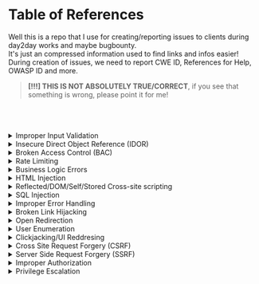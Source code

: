 # Table of References

Well this is a repo that I use for creating/reporting issues to clients during day2day works and maybe bugbounty.<br>
It's just an compressed information used to find links and infos easier!<br>
During creation of issues, we need to report CWE ID, References for Help, OWASP ID and more.<br>
> __[!!!] THIS IS NOT ABSOLUTELY TRUE/CORRECT__, if you see that something is wrong, please point it for me!
<br>
<br>
<br>

<!-- We start the references here, divided by issue types -->

<details>
  <summary>Improper Input Validation</summary>
  
    - Common Weakness Enumeration:
        CWE-20: Improper Input Validation

    - References:
        https://owasp.org/www-community/vulnerabilities/Improper_Data_Validation
        https://cheatsheetseries.owasp.org/cheatsheets/Input_Validation_Cheat_Sheet.html

    - OWASP Web Top 10:
        A05:Security Misconfiguration

    - OWASP API Top 10:
        API7:Security Misconfiguration
        
</details>

<details>
  <summary>Insecure Direct Object Reference (IDOR)</summary>
  
    - Common Weakness Enumeration:
        CWE-639: Authorization Bypass Through User-Controlled Key

    - References:
        https://portswigger.net/web-security/access-control/idor
        https://cheatsheetseries.owasp.org/cheatsheets/Insecure_Direct_Object_Reference_Prevention_Cheat_Sheet.html
        https://www.invicti.com/blog/web-security/insecure-direct-object-reference-vulnerabilities-idor/

    - OWASP Web Top 10:
        A01:Broken Access Control

    - OWASP API Top 10:
        API1:Broken Object Level Authorization
        
</details>

<details>
  <summary>Broken Access Control (BAC)</summary>
  
    - Common Weakness Enumeration:
        CWE-284: Improper Access Control

    - References:
        https://portswigger.net/web-security/access-contro
        https://owasp.org/Top10/A01_2021-Broken_Access_Control/
        https://www.eccouncil.org/cybersecurity-exchange/web-application-hacking/broken-access-control-vulnerability/

    - OWASP Web Top 10:
        A01:Broken Access Control

    - OWASP API Top 10:
        API5:Broken Function Level Authorization
        
</details>

<details>
  <summary>Rate Limiting</summary>
  
    - Common Weakness Enumeration:
        CWE-770: Allocation of Resources Without Limits or Throttling

    - References:
        https://www.cloudflare.com/learning/bots/what-is-rate-limiting/
        https://kb.intigriti.com/en/articles/5678905-understanding-rate-limiting
        https://apisecurity.io/encyclopedia/content/owasp/api4-lack-of-resources-and-rate-limiting.htm
        https://www.akana.com/blog/rate-limiting

    - OWASP Web Top 10:
        A05:Security Misconfiguration

    - OWASP API Top 10:
        API4:Lack of Resources & Rate Limiting
        
</details>

<details>
  <summary>Business Logic Errors</summary>
  
    - Common Weakness Enumeration:
        CWE-841: Improper Enforcement of Behavioral Workflow

    - References:
        https://portswigger.net/web-security/logic-flaws
        https://portswigger.net/web-security/logic-flaws/examples
        https://owasp.org/www-community/vulnerabilities/Business_logic_vulnerability

    - OWASP Web Top 10:
        A04:Insecure Design

    - OWASP API Top 10:
        API7:Security Misconfiguration
        
</details>

<details>
  <summary>HTML Injection</summary>
  
    - Common Weakness Enumeration:
        CWE-80: Improper Neutralization of Script-Related HTML Tags in a Web Page (Basic XSS)

    - References:
        https://www.acunetix.com/vulnerabilities/web/html-injection/
        https://www.invicti.com/learn/html-injection/
        https://www.softwaretestinghelp.com/html-injection-tutorial/

    - OWASP Web Top 10:
        A03:Injection

    - OWASP API Top 10:
        API8:Injection
        
</details>

<details>
  <summary>Reflected/DOM/Self/Stored Cross-site scripting</summary>
  
    - Common Weakness Enumeration:
        CWE-79: Improper Neutralization of Input During Web Page Generation ('Cross-site Scripting')

    - References:
        https://owasp.org/www-community/attacks/xss/
        https://portswigger.net/web-security/cross-site-scripting
        https://www.invicti.com/learn/cross-site-scripting-xss/
        https://blog.intigriti.com/hackademy/cross-site-scripting-xss/

    - OWASP Web Top 10:
        A03:Injection

    - OWASP API Top 10:
        API8:Injection
        
</details>

<details>
  <summary>SQL Injection</summary>
  
    - Common Weakness Enumeration:
        CWE-89: Improper Neutralization of Special Elements used in an SQL Command ('SQL Injection')

    - References:
        https://portswigger.net/web-security/sql-injection
        https://owasp.org/www-community/attacks/SQL_Injection
        https://www.invicti.com/learn/sql-injection-sqli/

    - OWASP Web Top 10:
        A03:Injection

    - OWASP API Top 10:
        API8:Injection
        
</details>

<details>
  <summary>Improper Error Handling</summary>
  
    - Common Weakness Enumeration:
        CWE-209: Generation of Error Message Containing Sensitive Information

    - References:
        https://deviq.com/practices/descriptive-error-messages
        https://owasp.org/www-community/Improper_Error_Handling

    - OWASP Web Top 10:
        A05:Security Misconfiguration

    - OWASP API Top 10:
        API7:Security Misconfiguration
        
</details>

<details>
  <summary>Broken Link Hijacking</summary>
  
    - Common Weakness Enumeration:
        CWE-610: Externally Controlled Reference to a Resource in Another Sphere

    - References:
        https://www.acunetix.com/vulnerabilities/web/broken-link-hijacking/
        https://www.indusface.com/blog/what-is-broken-link-hijacking/
        https://www.cobalt.io/blog/hunting-for-broken-link-hijacking-blh

    - OWASP Web Top 10:
        A05:Security Misconfiguration

    - OWASP API Top 10:
        API7:Security Misconfiguration
        
</details>

<details>
  <summary>Open Redirection</summary>
  
    - Common Weakness Enumeration:
        CWE-601: URL Redirection to Untrusted Site ('Open Redirect')

    - References:
        https://blog.intigriti.com/hackademy/open-redirect/
        https://learn.snyk.io/lessons/open-redirect/javascript/
        https://portswigger.net/kb/issues/00500100_open-redirection-reflected
        https://www.invicti.com/blog/web-security/open-redirect-vulnerabilities-invicti-pauls-security-weekly/

    - OWASP Web Top 10:
        A05:Security Misconfiguration

    - OWASP API Top 10:
        API7:Security Misconfiguration
        
</details>

<details>
  <summary>User Enumeration</summary>
  
    - Common Weakness Enumeration:
        CWE-203: Observable Discrepancy

    - References:
        https://owasp.org/www-project-web-security-testing-guide/latest/4-Web_Application_Security_Testing/03-Identity_Management_Testing/04-Testing_for_Account_Enumeration_and_Guessable_User_Account
        https://www.virtuesecurity.com/kb/username-enumeration/
        https://www.rapid7.com/blog/post/2017/06/15/about-user-enumeration/

    - OWASP Web Top 10:
        A04:Insecure Design

    - OWASP API Top 10:
        API7:Security Misconfiguration
        
</details>

<details>
  <summary>Clickjacking/UI Reddresing</summary>
  
    - Common Weakness Enumeration:
        CWE-1021: Improper Restriction of Rendered UI Layers or Frames

    - References:
        https://www.acunetix.com/vulnerabilities/web/clickjacking-x-frame-options-header/
        https://portswigger.net/web-security/clickjacking
        https://www.invicti.com/learn/clickjacking/

    - OWASP Web Top 10:
        A05:Security Misconfiguration

    - OWASP API Top 10:
        API7:Security Misconfiguration
        
</details>

<details>
  <summary>Cross Site Request Forgery (CSRF)</summary>
  
    - Common Weakness Enumeration:
        CWE-352: Cross-Site Request Forgery (CSRF)

    - References:
        https://blog.intigriti.com/hackademy/cross-site-request-forgery-csrf/
        https://portswigger.net/web-security/csrf
        https://www.invicti.com/web-vulnerability-scanner/vulnerabilities/cross-site-request-forgery/

    - OWASP Web Top 10:
        A05:Security Misconfiguration

    - OWASP API Top 10:
        API7:Security Misconfiguration
        
</details>

<details>
  <summary>Server Side Request Forgery (SSRF)</summary>
  
    - Common Weakness Enumeration:
        CWE-918: Server-Side Request Forgery (SSRF)

    - References:
    https://blog.intigriti.com/hackademy/server-side-request-forgery-ssrf/
    https://portswigger.net/web-security/ssrf
    https://www.invicti.com/learn/server-side-request-forgery-ssrf/
    https://owasp.org/Top10/A10_2021-Server-Side_Request_Forgery_%28SSRF%29/

    - OWASP Web Top 10:
        A10:Server-Side Request Forgery

    - OWASP API Top 10:
        API7:Security Misconfiguration
        
</details>

<details>
  <summary>Improper Authorization</summary>
  
    - Common Weakness Enumeration:
        CWE-285: Improper Authorization

    - References:
        https://owasp.org/Top10/TC/A3
        https://www.sans.org/security-awareness-training/cyber-security-topics/improper-authorization-access-control
        https://www.webappsec.org/projects/threat/classes/access_control_flaws.shtml

    - OWASP Web Top 10:
        A07:Identification and Authentication Failures

    - OWASP API Top 10:
        API1:Broken Object Level Authorization
        
</details>

<details>
  <summary>Privilege Escalation</summary>
  
    - Common Weakness Enumeration:
        CWE-269: Improper Privilege Management

    - References:
        https://www.sans.org/security-awareness-training/vertical-horizontal-privilege-escalation
        https://portswigger.net/web-security/access-control

    - OWASP Web Top 10:
        A01:Broken Access Control

    - OWASP API Top 10:
        API5:Broken Function Level Authorization
        
</details>


